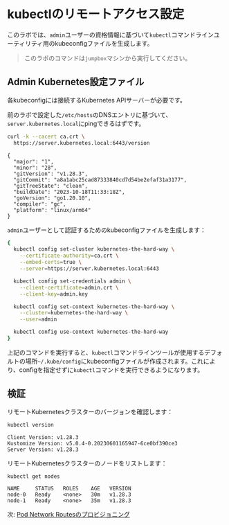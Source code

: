 # kubectlのリモートアクセス設定

このラボでは、`admin`ユーザーの資格情報に基づいて`kubectl`コマンドラインユーティリティ用のkubeconfigファイルを生成します。

> このラボのコマンドは`jumpbox`マシンから実行してください。

## Admin Kubernetes設定ファイル

各kubeconfigには接続するKubernetes APIサーバーが必要です。

前のラボで設定した`/etc/hosts`のDNSエントリに基づいて、`server.kubernetes.local`にpingできるはずです。

```bash
curl -k --cacert ca.crt \
  https://server.kubernetes.local:6443/version
```

```text
{
  "major": "1",
  "minor": "28",
  "gitVersion": "v1.28.3",
  "gitCommit": "a8a1abc25cad87333840cd7d54be2efaf31a3177",
  "gitTreeState": "clean",
  "buildDate": "2023-10-18T11:33:18Z",
  "goVersion": "go1.20.10",
  "compiler": "gc",
  "platform": "linux/arm64"
}
```

`admin`ユーザーとして認証するためのkubeconfigファイルを生成します：

```bash
{
  kubectl config set-cluster kubernetes-the-hard-way \
    --certificate-authority=ca.crt \
    --embed-certs=true \
    --server=https://server.kubernetes.local:6443

  kubectl config set-credentials admin \
    --client-certificate=admin.crt \
    --client-key=admin.key

  kubectl config set-context kubernetes-the-hard-way \
    --cluster=kubernetes-the-hard-way \
    --user=admin

  kubectl config use-context kubernetes-the-hard-way
}
```
上記のコマンドを実行すると、`kubectl`コマンドラインツールが使用するデフォルトの場所`~/.kube/config`にkubeconfigファイルが作成されます。これにより、configを指定せずに`kubectl`コマンドを実行できるようになります。

## 検証

リモートKubernetesクラスターのバージョンを確認します：

```bash
kubectl version
```

```text
Client Version: v1.28.3
Kustomize Version: v5.0.4-0.20230601165947-6ce0bf390ce3
Server Version: v1.28.3
```

リモートKubernetesクラスターのノードをリストします：

```bash
kubectl get nodes
```

```
NAME     STATUS   ROLES    AGE   VERSION
node-0   Ready    <none>   30m   v1.28.3
node-1   Ready    <none>   35m   v1.28.3
```

次: [Pod Network Routesのプロビジョニング](11-pod-network-routes.md)
